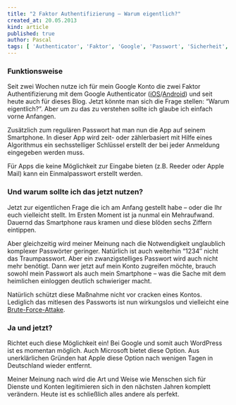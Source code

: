 ```yaml
---
title: "2 Faktor Authentifizierung – Warum eigentlich?"
created_at: 20.05.2013
kind: article
published: true
author: Pascal
tags: [ 'Authenticator', 'Faktor', 'Google', 'Passwort', 'Sicherheit', 'Wordpress' ]
---
```

### Funktionsweise

Seit zwei Wochen nutze ich für mein Google Konto die zwei Faktor  Authentifizierung mit dem Google Authenticator ([iOS](https://itunes.apple.com/de/app/google-authenticator/id388497605?mt=8 )/[Android](https://play.google.com/store/apps/details?id=com.google.android.apps.authenticator2&hl=de )) und seit heute auch für dieses Blog. Jetzt könnte man sich die Frage stellen: “Warum eigentlich?”. Aber um zu das zu verstehen sollte ich glaube ich einfach vorne Anfangen.

<!-- more -->

Zusätzlich zum regulären Passwort hat man nun die App auf seinem Smartphone. In dieser App wird zeit- oder zählerbasiert mit Hilfe eines Algorithmus ein sechsstelliger Schlüssel erstellt der bei jeder Anmeldung eingegeben werden muss.

Für Apps die keine Möglichkeit zur Eingabe bieten (z.B. Reeder oder Apple Mail) kann ein Einmalpasswort erstellt werden.

### Und warum sollte ich das jetzt nutzen?

Jetzt zur eigentlichen Frage die ich am Anfang gestellt habe – oder die Ihr euch vielleicht stellt. Im Ersten Moment ist ja nunmal ein Mehraufwand. Dauernd das Smartphone raus kramen und diese blöden sechs Ziffern eintippen.

Aber gleichzeitig wird meiner Meinung nach die Notwendigkeit unglaublich komplexer Passwörter geringer. Natürlich ist auch weiterhin “1234″ nicht das Traumpasswort. Aber ein zwanzigstelliges Passwort wird auch nicht mehr benötigt. Dann wer jetzt auf mein Konto zugreifen möchte, brauch sowohl mein Passwort als auch mein Smartphone – was die Sache mit dem heimlichen einloggen deutlich schwieriger macht.

Natürlich schützt diese Maßnahme nicht vor cracken eines Kontos. Lediglich das mitlesen des Passworts ist nun wirkungslos und vielleicht eine [Brute-Force-Attake](http://de.wikipedia.org/wiki/Brute-Force-Methode ).

### Ja und jetzt?

Richtet euch diese Möglichkeit ein! Bei Google und somit auch WordPress ist es momentan möglich. Auch Microsoft bietet diese Option. Aus unerklärlichen Gründen hat Apple diese Option nach wenigen Tagen in Deutschland wieder entfernt.

Meiner Meinung nach wird die Art und Weise wie Menschen sich für Dienste und Konten legitimieren sich in den nächsten Jahren komplett verändern. Heute ist es schließlich alles andere als perfekt.